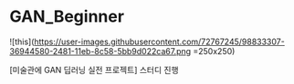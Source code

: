 # GAN_Beginner


![this](https://user-images.githubusercontent.com/72767245/98833307-36944580-2481-11eb-8c58-5bb9d022ca67.png =250x250)

[미술관에 GAN 딥러닝 실전 프로젝트] 스터디 진행


